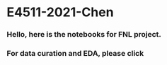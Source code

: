 # E4511-2021-Chen
### Hello, here is the notebooks for FNL project.
### For data curation and EDA, please click 
